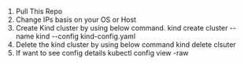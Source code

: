1. Pull This Repo
2. Change IPs basis on your OS or Host
3. Create Kind cluster by using below command.
  kind create cluster --name kind --config kind-config.yaml
4. Delete the kind cluster by using below command
  kind delete clsuter
6. If want to see config details
   kubectl config view -raw
